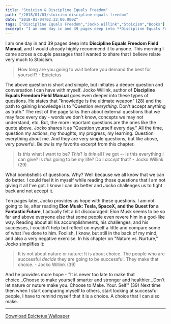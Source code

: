 ```yaml
---
title: "Stoicism & Discipline Equals Freedom"
path: "/2018/01/03/stoicism-discipline-equals-freedom"
date: "2018-01-04T02:32:00.000Z"
tags: ["Discipline Equals Freedom","Jocko Willink","Stoicism","Books"]
excerpt: "I am one day in and 39 pages deep into **Discipline Equals Freedom Field Manual**, and I would already highly recommend it to anyone. This morning I came across a couple passages that I wanted to..."
---
```


I am one day in and 39 pages deep into **Discipline Equals Freedom Field Manual**, and I would already highly recommend it to anyone. This morning I came across a couple passages that I wanted to share that I believe relate very much to Stoicism.

> How long are you going to wait before you demand the best for yourself? - Epictetus

The above question is short and simple, but initiates a deeper question and conversation I can have with myself. Jocko Willink, author of **Discipline Equals Freedom Field Manual** goes even deeper into these types of questions. He states that "knowledge is the ultimate weapon" (28) and the path to gaining knowledge is to "Question *everything*. Don't accept anything as truth." The rest of the page talks then about external questions that we may face every day - words we don't know, concepts we may not understand, etc. But, the more important questions are the ones like the quote above. Jocko shares it as "Question yourself every day." All the time, question my actions, my thoughts, my progress, my learning. Question everything about me. And they are very simple questions, but like above, very powerful. Below is my favorite excerpt from this chapter.

> Is *this* what I want to be? *This*? Is *this* all I've got -- is this everything I can give? Is *this* going to be *my* life? Do I *accept* that? - Jocko Willink (29)

What bombshells of questions. Why? Well because we all know that we can do better. I could feel it in myself while reading those questions that I am not giving it all I've got. I know I can do better and Jocko challenges us to fight back and not accept it.

Ten pages later, Jocko provides us hope with these questions. I am not going to lie, after reading **Elon Musk: Tesla, SpaceX, and the Quest for a Fantastic Future**, I actually felt a bit discouraged. Elon Musk seems to be so far and above everyone else that some people even revere him in a god-like way. Reading about all his accomplishments, his challenges, and his successes, I couldn't help but reflect on myself a little and compare some of what I've done to him. Foolish, I know, but still in the back of my mind, and also a very negative exercise. In his chapter on "Nature vs. Nurture," Jocko simplifies it:

> It is not about nature or nuture: It is about choice. The people who are successful *decide* they are going to be successful. They make that choice. - Jocko Willink (39)

And he provides more hope - "It is never too late to make that choice...Choose to make yourself smarter and stronger and healthier...Don't let nature or nuture make you. Choose to Make. Your. Self." (39) Next time then when I start comparing myself to others, start looking at successful people, I have to remind myself that it is a choice. A choice that I can also make.

---

[Download Epictetus Wallpaper](https://photos.app.goo.gl/tztrT92NxOAY3PiL2)
